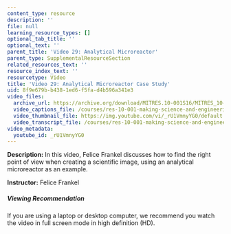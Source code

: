 ```yaml
---
content_type: resource
description: ''
file: null
learning_resource_types: []
optional_tab_title: ''
optional_text: ''
parent_title: 'Video 29: Analytical Microreactor'
parent_type: SupplementalResourceSection
related_resources_text: ''
resource_index_text: ''
resourcetype: Video
title: 'Video 29: Analytical Microreactor Case Study'
uid: 8f9e679b-b438-1ed6-f5fa-d4b596a341e3
video_files:
  archive_url: https://archive.org/download/MITRES.10-001S16/MITRES_10-001S16_Track34_300k.mp4
  video_captions_file: /courses/res-10-001-making-science-and-engineering-pictures-a-practical-guide-to-presenting-your-work-spring-2016/a90f0f83f50254cc96734f131632ded5_rU1VmnyYG0.vtt
  video_thumbnail_file: https://img.youtube.com/vi/_rU1VmnyYG0/default.jpg
  video_transcript_file: /courses/res-10-001-making-science-and-engineering-pictures-a-practical-guide-to-presenting-your-work-spring-2016/b52529635ca34fb1cb19ccb003a298b7_rU1VmnyYG0.pdf
video_metadata:
  youtube_id: _rU1VmnyYG0
---
```


**Description:** In this video, Felice Frankel discusses how to find the right point of view when creating a scientific image, using an analytical microreactor as an example.

**Instructor:** Felice Frankel

##### Viewing Recommendation

If you are using a laptop or desktop computer, we recommend you watch the video in full screen mode in high definition (HD).